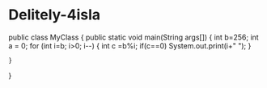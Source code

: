 # Delitely-4isla
public class MyClass {
    public static void main(String args[]) {
        int b=256;
        int a = 0;
        for (int i=b; i>0; i--) {
            int c =b%i;
            if(c==0)
            System.out.print(i+" ");
        }
        
        
    }
}
